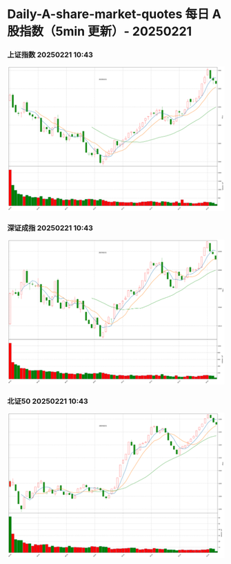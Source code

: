 
# Daily-A-share-market-quotes 每日 A 股指数（5min 更新）- 20250221

### 上证指数 20250221 10:43
![](./fig/2025/2/20250221-sh000001.png)

### 深证成指 20250221 10:43
![](./fig/2025/2/20250221-sz399001.png)

### 北证50 20250221 10:43
![](./fig/2025/2/20250221-bj899050.png)
